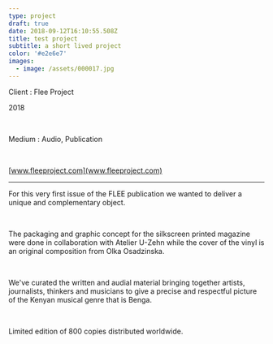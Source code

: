 ```yaml
---
type: project
draft: true
date: 2018-09-12T16:10:55.508Z
title: test project
subtitle: a short lived project
color: '#e2e6e7'
images:
  - image: /assets/000017.jpg
---
```


Client : Flee Project

2018

<br/>

Medium : Audio, Publication

<br/>

[www.fleeproject.com](www.fleeproject.com)

---

For this very first issue of the FLEE publication we wanted to deliver a unique and complementary object.

<br/>

The packaging and graphic concept for the silkscreen printed magazine were done in collaboration with Atelier U-Zehn while the cover of the vinyl is an original composition from Olka Osadzinska.

<br/>

We've curated the written and audial material bringing together artists, journalists, thinkers and musicians to give a precise and respectful picture of the Kenyan musical genre that is Benga.

<br/>

Limited edition of 800 copies distributed worldwide.
